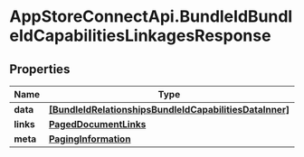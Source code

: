 # AppStoreConnectApi.BundleIdBundleIdCapabilitiesLinkagesResponse

## Properties

Name | Type | Description | Notes
------------ | ------------- | ------------- | -------------
**data** | [**[BundleIdRelationshipsBundleIdCapabilitiesDataInner]**](BundleIdRelationshipsBundleIdCapabilitiesDataInner.md) |  | 
**links** | [**PagedDocumentLinks**](PagedDocumentLinks.md) |  | 
**meta** | [**PagingInformation**](PagingInformation.md) |  | [optional] 


